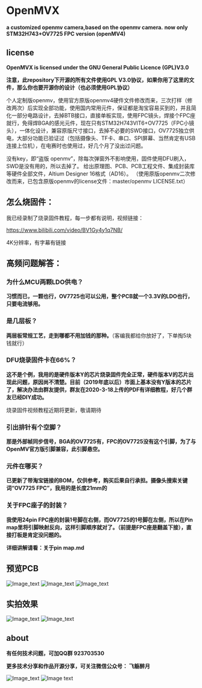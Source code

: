 # OpenMVX
**a customized openmv camera,based on the openmv camera.**
**now only STM32H743+OV7725 FPC version (openMV4)**

## license

**OpenMVX is licensed under the GNU General Public Licence (GPL)V3.0**

**注意，此repository下开源的所有文件使用GPL V3.0协议，如果你用了这里的文件，那么你也要开源你的设计（也必须使用GPL协议）**

个人定制版openmv，使用官方原版openmv4硬件文件修改而来，三次打样（修改两次）后实现全部功能，使用国内常用元件，保证都是淘宝容易买到的，并且简化一部分电路设计，去掉BTB接口，直接单板实现，使用FPC镜头，焊接个FPC座就行，免得焊BGA的感光元件，现在只有STM32H743VIT6+OV7725（FPC小镜头），一体化设计，兼容原版尺寸接口，去掉不必要的SWD接口，OV7725独立供电，大部分功能已验证过（包括摄像头、TF卡、串口、SPI屏幕、当然肯定有USB连接上位机），在电赛时也使用过，好几个月了没出过问题。

没有key，即“盗版 openmv”，除每次弹窗外不影响使用，固件使用DFU刷入，SWD是没有用的，所以去掉了。
给出原理图、PCB、PCB工程文件、集成封装库等硬件全部文件，Altium Designer 16格式（AD16）。
（使用原版openmv二次修改而来，已包含原版openmv的license文件：master/openmv LICENSE.txt）

## 怎么烧固件：

我已经录制了烧录固件教程，每一步都有说明，视频链接：

https://www.bilibili.com/video/BV1Gy4y1q7NB/

4K分辨率，有字幕有链接

## 高频问题解答：  

### 为什么MCU两颗LDO供电？

**习惯而已，一颗也行，OV7725也可以公用，整个PCB就一个3.3V的LDO也行，只要电流够用。**    

### 是几层板？

**两层板常规工艺，走到哪都不用加钱的那种。**（客编我都给你放好了，下单掏5块钱就行）

### DFU烧录固件卡在66%？

**这不是个例，我用的是硬件版本Y的芯片烧录固件完全正常，硬件版本V的芯片出现此问题，原因尚不清楚。目前（2019年底以后）市面上基本没有Y版本的芯片了，解决办法由群友提供，群友在2020-3-18上传的PDF有详细教程，好几个群友已经DIY成功。**

烧录固件视频教程近期将更新，敬请期待

### 引出排针有个空脚？

**那是外部帧同步信号，BGA的OV7725有，FPC的OV7725没有这个引脚，为了与OpenMV官方版引脚兼容，此引脚悬空。**

### 元件在哪买？ 

**已更新了带淘宝链接的BOM，仅供参考，购买后果自行承担。摄像头搜索关键词“OV7725 FPC”，我用的是长度21mm的**

### 关于FPC座子的封装？ 

**我使用24pin FPC座的封装1号脚在右侧，而OV7725的1号脚在左侧，所以在Pin map里将引脚映射反向，这样引脚顺序就对了。（前提是FPC座是翻盖下接），直接打板是肯定没问题的。**

**详细讲解请看：关于pin map.md**

## 预览PCB

![Image_text](./images/PCB截图.png)
![Image_text](./images/PCB%203D图top.png)
![Image_text](./images/PCB%203D图bottom.png)

## 实拍效果

![Image_text](./images/第二代%20TF卡成功.jpg)
![Image_text](./images/第三代%20bug改好.jpg)

## about

**有任何技术问题，可加QQ群 923703530**

**更多技术分享和作品开源分享，可关注微信公众号： 飞觞醉月**    

![Image_text](./qrcode_Wechat_Official_Account.jpg)
![Image text](./qrcode_QQ_group.png)

